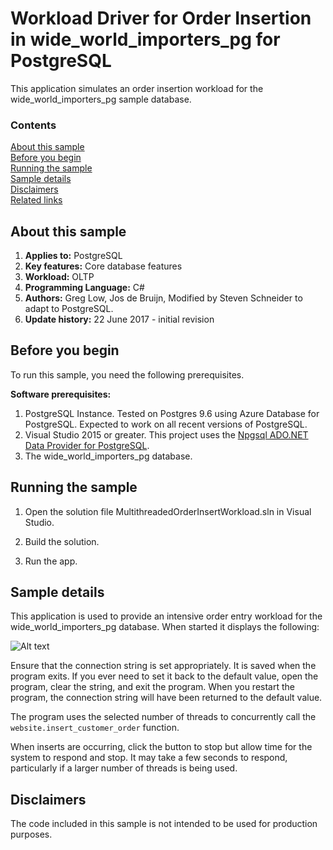 # Workload Driver for Order Insertion in wide_world_importers_pg for PostgreSQL

This application simulates an order insertion workload for the wide_world_importers_pg sample database.

### Contents

[About this sample](#about-this-sample)<br/>
[Before you begin](#before-you-begin)<br/>
[Running the sample](#run-this-sample)<br/>
[Sample details](#sample-details)<br/>
[Disclaimers](#disclaimers)<br/>
[Related links](#related-links)<br/>


<a name=about-this-sample></a>

## About this sample

<!-- Delete the ones that don't apply -->
1. **Applies to:** PostgreSQL
1. **Key features:** Core database features
1. **Workload:** OLTP
1. **Programming Language:** C#
1. **Authors:** Greg Low, Jos de Bruijn, Modified by Steven Schneider to adapt to PostgreSQL.
1. **Update history:** 22 June 2017 - initial revision

<a name=before-you-begin></a>

## Before you begin

To run this sample, you need the following prerequisites.

**Software prerequisites:**

<!-- Examples -->
1. PostgreSQL Instance. Tested on Postgres 9.6 using Azure Database for PostgreSQL. Expected to work on all recent versions of PostgreSQL.
2. Visual Studio 2015 or greater. This project uses the [Npgsql ADO.NET Data Provider for PostgreSQL](http://www.npgsql.org/).
3. The wide_world_importers_pg database.

<a name=run-this-sample></a>

## Running the sample

1. Open the solution file MultithreadedOrderInsertWorkload.sln in Visual Studio.

2. Build the solution.

3. Run the app.

## Sample details

This application is used to provide an intensive order entry workload for the wide_world_importers_pg database. When started it displays the following:

![Alt text](~/media/wide-world-importers-order-insert-app.png "wide_world_importers_pg Order Insert Workload Simulation")

Ensure that the connection string is set appropriately. It is saved when the program exits. If you ever need to set it back to the default value, open the program, clear the string, and exit the program. When you restart the program, the connection string will have been returned to the default value.

The program uses the selected number of threads to concurrently call the `website.insert_customer_order` function.

When inserts are occurring, click the button to stop but allow time for the system to respond and stop. It may take a few seconds to respond, particularly if a larger number of threads is being used.


<a name=disclaimers></a>

## Disclaimers
The code included in this sample is not intended to be used for production purposes.

<a name=related-links></a>
